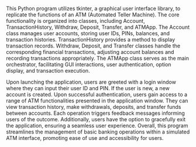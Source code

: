 This Python program utilizes tkinter, a graphical user interface library, to replicate the functions of an ATM (Automated Teller Machine). The core functionality is organized into classes, including Account, TransactionHistory, Withdraw, Deposit, Transfer, and ATMApp. The Account class manages user accounts, storing user IDs, PINs, balances, and transaction histories. TransactionHistory provides a method to display transaction records. Withdraw, Deposit, and Transfer classes handle the corresponding financial transactions, adjusting account balances and recording transactions appropriately. The ATMApp class serves as the main orchestrator, facilitating GUI interactions, user authentication, option display, and transaction execution.

Upon launching the application, users are greeted with a login window where they can input their user ID and PIN. If the user is new, a new account is created. Upon successful authentication, users gain access to a range of ATM functionalities presented in the application window. They can view transaction history, make withdrawals, deposits, and transfer funds between accounts. Each operation triggers feedback messages informing users of the outcome. Additionally, users have the option to gracefully exit the application, ensuring a seamless user experience. Overall, this program streamlines the management of basic banking operations within a simulated ATM interface, promoting ease of use and accessibility for users.
